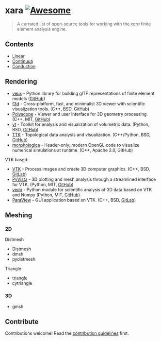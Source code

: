 # xara [![Awesome](https://awesome.re/badge.svg)](https://awesome.re)

> A currated list of open-source tools for working with the *xara*
> finite element analysis engine.


## Contents

- [Linear](#Linear)
- [Continuua](#Continuua)
- [Conduction](#conduction)


## Rendering

- [veux](https://veux.io) - Python library for building glTF representations of finite element models ([GitHub](https://github.com/stairlab/veux))
- [f3d](https://f3d.app/) - Cross-platform, fast, and minimalist 3D viewer with scientific visualization tools.
  (C++, BSD, [GitHub](https://github.com/f3d-app/f3d))
- [Polyscope](https://polyscope.run/) - Viewer and user interface for 3D geometry processing.
  (C++, MIT, [GitHub](https://github.com/nmwsharp/polyscope))
- [yt](https://yt-project.org/) - Toolkit for analysis and visualization of volumetric data.
  (Python, BSD, [GitHub](https://github.com/yt-project/yt))
- [TTK](https://topology-tool-kit.github.io/) - Topological data analysis and visualization.
  (C++/Python, BSD, [GitHub](https://github.com/topology-tool-kit/ttk))
- [morphologica](https://github.com/ABRG-Models/morphologica) - Header-only, modern OpenGL code to visualize numerical simulations at runtime. (C++, Apache 2.0, GitHub)

VTK based:
- [VTK](https://vtk.org/) - Process images and create 3D computer graphics.
  (C++, BSD, [GitLab](https://gitlab.kitware.com/vtk/vtk))
- [PyVista](https://docs.pyvista.org/) - 3D plotting and mesh analysis through a streamlined interface for VTK.
  (Python, MIT, [GitHub](https://github.com/pyvista/pyvista))
- [vedo](https://vedo.embl.es) - Python module for scientific analysis of 3D data based on VTK and Numpy
  (Python, MIT, [GitHub](https://github.com/marcomusy/vedo))
- [ParaView](https://www.paraview.org) - GUI application based on VTK.
  (C++, BSD, [GitLab](https://gitlab.kitware.com/paraview/paraview))

## Meshing

### 2D

Distmesh
- Distmesh
- dmsh
- pydistmesh

Triangle
- triangle
- cytriangle

### 3D

- gmsh


## Contribute

Contributions welcome! Read the [contribution guidelines](contributing.md) first.
